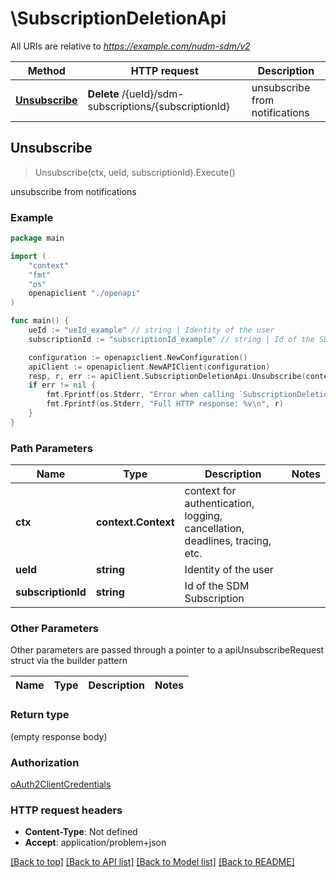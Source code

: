 # \SubscriptionDeletionApi

All URIs are relative to *https://example.com/nudm-sdm/v2*

Method | HTTP request | Description
------------- | ------------- | -------------
[**Unsubscribe**](SubscriptionDeletionApi.md#Unsubscribe) | **Delete** /{ueId}/sdm-subscriptions/{subscriptionId} | unsubscribe from notifications



## Unsubscribe

> Unsubscribe(ctx, ueId, subscriptionId).Execute()

unsubscribe from notifications

### Example

```go
package main

import (
    "context"
    "fmt"
    "os"
    openapiclient "./openapi"
)

func main() {
    ueId := "ueId_example" // string | Identity of the user
    subscriptionId := "subscriptionId_example" // string | Id of the SDM Subscription

    configuration := openapiclient.NewConfiguration()
    apiClient := openapiclient.NewAPIClient(configuration)
    resp, r, err := apiClient.SubscriptionDeletionApi.Unsubscribe(context.Background(), ueId, subscriptionId).Execute()
    if err != nil {
        fmt.Fprintf(os.Stderr, "Error when calling `SubscriptionDeletionApi.Unsubscribe``: %v\n", err)
        fmt.Fprintf(os.Stderr, "Full HTTP response: %v\n", r)
    }
}
```

### Path Parameters


Name | Type | Description  | Notes
------------- | ------------- | ------------- | -------------
**ctx** | **context.Context** | context for authentication, logging, cancellation, deadlines, tracing, etc.
**ueId** | **string** | Identity of the user | 
**subscriptionId** | **string** | Id of the SDM Subscription | 

### Other Parameters

Other parameters are passed through a pointer to a apiUnsubscribeRequest struct via the builder pattern


Name | Type | Description  | Notes
------------- | ------------- | ------------- | -------------



### Return type

 (empty response body)

### Authorization

[oAuth2ClientCredentials](../README.md#oAuth2ClientCredentials)

### HTTP request headers

- **Content-Type**: Not defined
- **Accept**: application/problem+json

[[Back to top]](#) [[Back to API list]](../README.md#documentation-for-api-endpoints)
[[Back to Model list]](../README.md#documentation-for-models)
[[Back to README]](../README.md)

